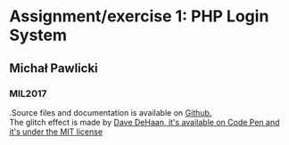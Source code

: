 <h1>Assignment/exercise 1: PHP Login System</h1>
<h2>Michał Pawlicki</h2>
<h3>MIL2017</h3>

<p>.Source files and documentation is available on <a href="https://github.com/magicmychal/loginsystem" target="_blank">Github.</a><br>
The glitch effect is made by <a href="https://codepen.io/davedehaan/pen/Jeuxq?q=404&limit=all&type=type-pens" target="_blank">Dave DeHaan, it&#39;s available on Code Pen and it&#39;s under the MIT license</a>
</p>